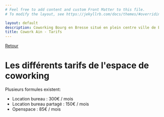 ```yaml
---
# Feel free to add content and custom Front Matter to this file.
# To modify the layout, see https://jekyllrb.com/docs/themes/#overriding-theme-defaults

layout: default
description: Coworking Bourg en Bresse situé en plein centre ville de Bourg. 
title: Cowork Ain - Tarifs
---
```


[Retour](/)

# Les différents tarifs de l'espace de coworking
Plusieurs formules existent:
- Location bureau : 300€ / mois
- Location bureau partagé : 150€ / mois
- Openspace : 85€ / mois
